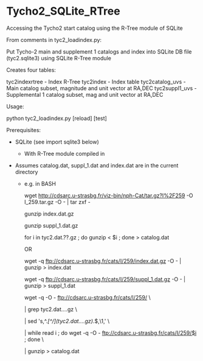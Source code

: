 Tycho2_SQLite_RTree
===================

Accessing the Tycho2 start catalog using the R-Tree module of SQLite

From comments in tyc2_loadindex.py:

Put Tycho-2 main and supplement 1 catalogs and index into
SQLite DB file (tyc2.sqlite3) using SQLite R-Tree module

Creates four tables:

  tyc2indexrtree  - Index R-Tree
  tyc2index       - Index table
  tyc2catalog_uvs - Main catalog subset, magnitude and unit vector at RA,DEC
  tyc2suppl1_uvs  - Supplemental 1 catalog subset, mag and unit vector at RA,DEC


Usage:

  python tyc2_loadindex.py [reload] [test]


Prerequisites:

- SQLite (see import sqlite3 below)

  - With R-Tree module compiled in

- Assumes catalog.dat, suppl_1.dat and index.dat are in the current
  directory

  - e.g. in BASH

      wget http://cdsarc.u-strasbg.fr/viz-bin/nph-Cat/tar.gz?I%2F259 -O I_259.tar.gz -O - | tar zxf -

      gunzip index.dat.gz

      gunzip suppl_1.dat.gz

      for i in tyc2.dat.??.gz ; do gunzip < $i ; done > catalog.dat

    OR 

      wget -q ftp://cdsarc.u-strasbg.fr/cats/I/259/index.dat.gz -O - | gunzip > index.dat

      wget -q ftp://cdsarc.u-strasbg.fr/cats/I/259/suppl_1.dat.gz -O - | gunzip > suppl_1.dat

      wget -q -O - ftp://cdsarc.u-strasbg.fr/cats/I/259/ \

      | grep tyc2.dat....gz \

      | sed 's,^.*[^/]\(tyc2.dat....gz\).*$,\1,' \

      | while read i ; do wget -q -O - ftp://cdsarc.u-strasbg.fr/cats/I/259/$i ; done \

      | gunzip > catalog.dat

